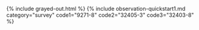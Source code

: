 {% include grayed-out.html %}
{% include observation-quickstart1.md category="survey" code1="9271-8" code2="32405-3" code3="32403-8" %}

</div><!-- grayed-out -->